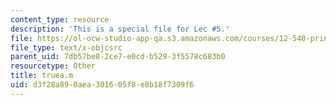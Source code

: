 ```yaml
---
content_type: resource
description: 'This is a special file for Lec #5.'
file: https://ol-ocw-studio-app-qa.s3.amazonaws.com/courses/12-540-principles-of-the-global-positioning-system-spring-2012/d3f28a890aea301605f8e8b18f7309f6_truea.m
file_type: text/x-objcsrc
parent_uid: 7db57be8-2ce7-e0cd-b529-3f5578c683b0
resourcetype: Other
title: truea.m
uid: d3f28a89-0aea-3016-05f8-e8b18f7309f6
---
```

